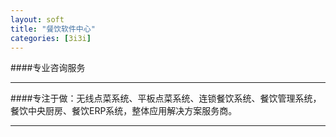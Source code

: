 ```yaml
---
layout: soft
title: "餐饮软件中心"
categories: [3i3i]
---
```

####专业咨询服务
<hr/>
####专注于做：无线点菜系统、平板点菜系统、连锁餐饮系统、餐饮管理系统，餐饮中央厨房、餐饮ERP系统，整体应用解决方案服务商。
<hr/>


